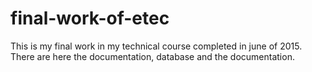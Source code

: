 # final-work-of-etec
This is my final work in my technical course completed in june of 2015. There are here the documentation, database and the documentation.
